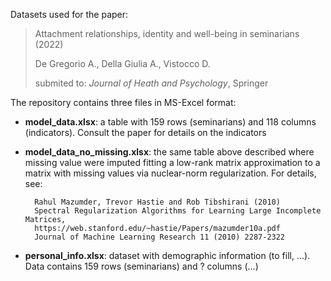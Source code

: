 Datasets used for the paper: 

> Attachment relationships, identity and well-being in seminarians (2022)
> 
> De Gregorio A., Della Giulia A., Vistocco D.
> 
> submited to: _Journal of Heath and Psychology_, Springer
> 

The repository contains three files in MS-Excel format:

- **model_data.xlsx**: a table with 159 rows (seminarians) and 118 columns (indicators). Consult the paper for details on the indicators

- **model_data_no_missing.xlsx**: the same table above described where missing value were imputed fitting a low-rank matrix approximation to a matrix with missing values via nuclear-norm regularization. For details, see:

        Rahul Mazumder, Trevor Hastie and Rob Tibshirani (2010)
        Spectral Regularization Algorithms for Learning Large Incomplete Matrices,
        https://web.stanford.edu/~hastie/Papers/mazumder10a.pdf
        Journal of Machine Learning Research 11 (2010) 2287-2322
    
- **personal_info.xlsx**: dataset with demographic information (to fill, ...). Data contains 159 rows (seminarians) and ? columns (...)
